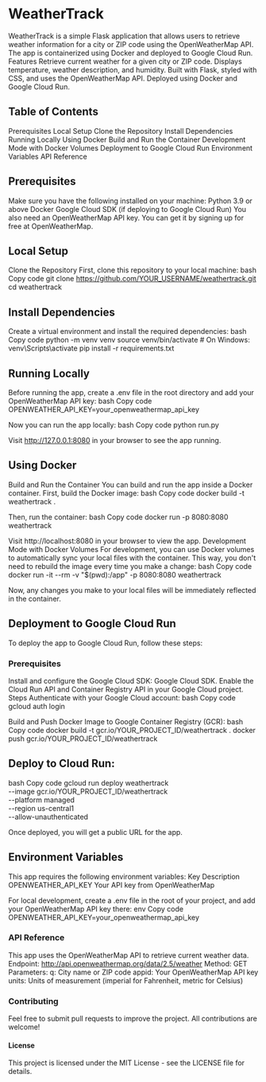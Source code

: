 # WeatherTrack

WeatherTrack is a simple Flask application that allows users to retrieve weather information for a city or ZIP code using the OpenWeatherMap API. The app is containerized using Docker and deployed to Google Cloud Run.
Features
Retrieve current weather for a given city or ZIP code.
Displays temperature, weather description, and humidity.
Built with Flask, styled with CSS, and uses the OpenWeatherMap API.
Deployed using Docker and Google Cloud Run.

## Table of Contents
Prerequisites
Local Setup
Clone the Repository
Install Dependencies
Running Locally
Using Docker
Build and Run the Container
Development Mode with Docker Volumes
Deployment to Google Cloud Run
Environment Variables
API Reference

## Prerequisites
Make sure you have the following installed on your machine:
Python 3.9 or above
Docker
Google Cloud SDK (if deploying to Google Cloud Run)
You also need an OpenWeatherMap API key. You can get it by signing up for free at OpenWeatherMap.

## Local Setup
Clone the Repository
First, clone this repository to your local machine:
bash
Copy code
git clone https://github.com/YOUR_USERNAME/weathertrack.git
cd weathertrack

## Install Dependencies
Create a virtual environment and install the required dependencies:
bash
Copy code
python -m venv venv
source venv/bin/activate  # On Windows: venv\Scripts\activate
pip install -r requirements.txt

## Running Locally
Before running the app, create a .env file in the root directory and add your OpenWeatherMap API key:
bash
Copy code
OPENWEATHER_API_KEY=your_openweathermap_api_key

Now you can run the app locally:
bash
Copy code
python run.py

Visit http://127.0.0.1:8080 in your browser to see the app running.

## Using Docker
Build and Run the Container
You can build and run the app inside a Docker container. First, build the Docker image:
bash
Copy code
docker build -t weathertrack .

Then, run the container:
bash
Copy code
docker run -p 8080:8080 weathertrack

Visit http://localhost:8080 in your browser to view the app.
Development Mode with Docker Volumes
For development, you can use Docker volumes to automatically sync your local files with the container. This way, you don't need to rebuild the image every time you make a change:
bash
Copy code
docker run -it --rm -v "$(pwd):/app" -p 8080:8080 weathertrack

Now, any changes you make to your local files will be immediately reflected in the container.

## Deployment to Google Cloud Run
To deploy the app to Google Cloud Run, follow these steps:
### Prerequisites
Install and configure the Google Cloud SDK: Google Cloud SDK.
Enable the Cloud Run API and Container Registry API in your Google Cloud project.
Steps
Authenticate with your Google Cloud account:
bash
Copy code
gcloud auth login


Build and Push Docker Image to Google Container Registry (GCR):
bash
Copy code
docker build -t gcr.io/YOUR_PROJECT_ID/weathertrack .
docker push gcr.io/YOUR_PROJECT_ID/weathertrack


## Deploy to Cloud Run:
bash
Copy code
gcloud run deploy weathertrack \
    --image gcr.io/YOUR_PROJECT_ID/weathertrack \
    --platform managed \
    --region us-central1 \
    --allow-unauthenticated


Once deployed, you will get a public URL for the app.

## Environment Variables
This app requires the following environment variables:
Key
Description
OPENWEATHER_API_KEY
Your API key from OpenWeatherMap

For local development, create a .env file in the root of your project, and add your OpenWeatherMap API key there:
env
Copy code
OPENWEATHER_API_KEY=your_openweathermap_api_key


### API Reference
This app uses the OpenWeatherMap API to retrieve current weather data.
Endpoint: http://api.openweathermap.org/data/2.5/weather
Method: GET
Parameters:
q: City name or ZIP code
appid: Your OpenWeatherMap API key
units: Units of measurement (imperial for Fahrenheit, metric for Celsius)

### Contributing
Feel free to submit pull requests to improve the project. All contributions are welcome!

#### License
This project is licensed under the MIT License - see the LICENSE file for details.

